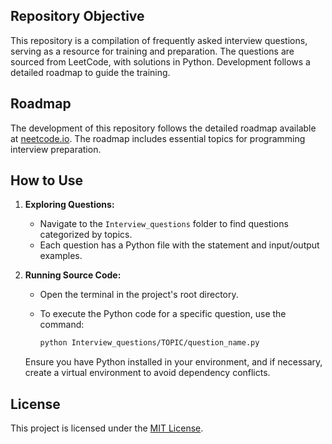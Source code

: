 ## Repository Objective

This repository is a compilation of frequently asked interview questions, serving as a resource for training and preparation. The questions are sourced from LeetCode, with solutions in Python. Development follows a detailed roadmap to guide the training.

## Roadmap

The development of this repository follows the detailed roadmap available at [neetcode.io](https://neetcode.io/roadmap). The roadmap includes essential topics for programming interview preparation.

## How to Use

1. **Exploring Questions:**
   - Navigate to the `Interview_questions` folder to find questions categorized by topics.
   - Each question has a Python file with the statement and input/output examples.

2. **Running Source Code:**
   - Open the terminal in the project's root directory.
   - To execute the Python code for a specific question, use the command:

     ```bash
     python Interview_questions/TOPIC/question_name.py
     ```

   Ensure you have Python installed in your environment, and if necessary, create a virtual environment to avoid dependency conflicts.

## License

This project is licensed under the [MIT License](LICENSE).
